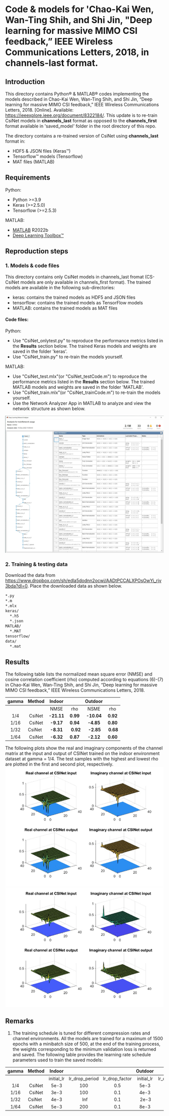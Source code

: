 # Code & models for 'Chao-Kai Wen, Wan-Ting Shih, and Shi Jin, "Deep learning for massive MIMO CSI feedback,” IEEE Wireless Communications Letters, 2018, in **channels-last** format.

## Introduction
This directory contains Python® & MATLAB® codes implementing the models described in 
Chao-Kai Wen, Wan-Ting Shih, and Shi Jin, “Deep learning for massive MIMO CSI feedback,” IEEE Wireless Communications Letters, 2018. [Online]. Available: https://ieeexplore.ieee.org/document/8322184/. 
This update is to re-train CsiNet models in **channels_last** format as opposed to the **channels_first** format available in 'saved_model' folder in the root directory of this repo.

The directory contains a re-trained version of CsiNet using **channels_last** format in:
- HDF5 & JSON files (Keras™)
- Tensorflow™ models (Tensorflow)
- MAT files (MATLAB) 

## Requirements
Python:
- Python >=3.9
- Keras (>=2.5.0)
- Tensorflow (>=2.5.3)

MATLAB:
- [MATLAB](https://www.mathworks.com/products/matlab.html) R2022b
- [Deep Learning Toolbox&trade;](https://www.mathworks.com/products/deep-learning.html)

## Reproduction steps

### 1. Models & code files 
This directory contains only CsiNet models in channels_last fromat (CS-CsiNet models are only available in channels_first format). 
The trained models are available in the following sub-directories:
- keras: contains the trained models as HDF5 and JSON files
- tensorflow: contains the trained models as TensorFlow models
- MATLAB: contains the trained models as MAT files

#### Code files:
Python:
- Use "CsiNet_onlytest.py" to reproduce the performance metrics listed in the **Results** section below. The trained Keras models and weights are saved in the folder 'keras'.
- Use "CsiNet_train.py" to re-train the models yourself.

MATLAB:
- Use "CsiNet_test.mlx"(or "CsiNet_testCode.m") to reproduce the performance metrics listed in the **Results** section below. The trained MATLAB models and weights are saved in the folder 'MATLAB'.
- Use "CsiNet_train.mlx"(or "CsiNet_trainCode.m") to re-train the models yourself.
- Use the Network Analyzer App in MATLAB to analyze and view the network structure as shown below.

![](images/CSINet.JPG)


### 2. Training & testing data
Download the data from https://www.dropbox.com/sh/edla5dodnn2ocwi/AADtPCCALXPOsOwYi_rjv3bda?dl=0. Place the downloaded data as shown below.
```
*.py
*.m
*.mlx
keras/
  *.h5
  *.json
MATLAB/
  *.MAT
tensorflow/
data/
  *.mat
```

## Results
The following table lists the normalized mean square error (NMSE) 
and cosine correlation coefficient (rho) computed according to equations (6)-(7) in 
Chao-Kai Wen, Wan-Ting Shih, and Shi Jin, “Deep learning for massive MIMO CSI feedback,” IEEE Wireless Communications Letters, 2018.

|   gamma  |  Method   | Indoor     |            | Outdoor      |            |
|:--------:|:---------:|:----------:|:----------:|:------------:|:----------:|
|          |           |  NMSE      |     rho    |   NSME       |   rho      |
|    1/4   | CsiNet    | **-21.11** |   **0.99** |  **-10.04**  |  **0.92**  |
|   1/16   | CsiNet    | **-9.17**  |   **0.94** |  **-4.85**   |  **0.80**  |
|   1/32   | CsiNet    | **-8.31**  |   **0.92** |  **-2.85**   |  **0.68**  |
|   1/64   | CsiNet    | **-6.32**  |   **0.87** |  **-2.12**   |  **0.60**  |

The following plots show the real and imaginary components of the channel matrix at the input and output of CSINet trained on the indoor environment dataset at gamma = 1/4.
The test samples with the highest and lowest rho are plotted in the first and second plot, respectively.
![](images/BestOutput.JPG)
![](images/WorstOutput.JPG)

## Remarks
1. The training schedule is tuned for different compression rates and channel environments. All the models are trained for a maximum of 1500 epochs with a minibatch size of 500, at the end of the training process, the weights corresponding to the minimum validation loss is returned and saved. The following table provides the learning rate schedule parameters used to train the saved models:

|   gamma  |  Method   | Indoor     |                |                | Outdoor    |                |                |
|:--------:|:---------:|:----------:|:--------------:|:--------------:|:----------:|:--------------:|:--------------:|
|          |           | initial_lr | lr_drop_period | lr_drop_factor | initial_lr | lr_drop_period | lr_drop_factor |
|    1/4   | CsiNet    | 5e-3       |   100          | 0.5            |  5e-3      |  Inf           | 0.1            |
|   1/16   | CsiNet    | 3e-3       |   100          | 0.1            |  4e-3      |  20            | 0.1            |
|   1/32   | CsiNet    | 4e-3       |   Inf          | 0.1            |  2e-3      |  20            | 0.1            |
|   1/64   | CsiNet    | 5e-3       |   200          | 0.1            |  8e-3      |  50            | 0.1            |